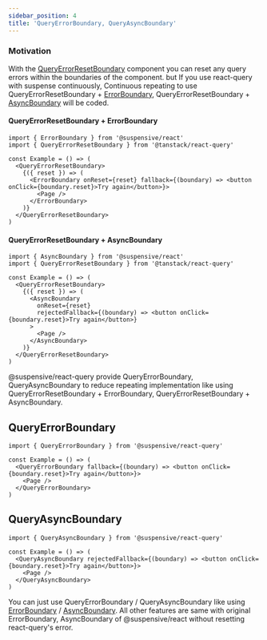 ```yaml
---
sidebar_position: 4
title: 'QueryErrorBoundary, QueryAsyncBoundary'
---
```


### Motivation

With the [QueryErrorResetBoundary](https://tanstack.com/query/v4/docs/reference/QueryErrorResetBoundary) component you can reset any query errors within the boundaries of the component. but If you use react-query with suspense continuously, Continuous repeating to use QueryErrorResetBoundary + [ErrorBoundary](https://react.suspensive.org/docs/reference/ErrorBoundary), QueryErrorResetBoundary + [AsyncBoundary](https://react.suspensive.org/docs/reference/AsyncBoundary) will be coded.

#### QueryErrorResetBoundary + ErrorBoundary

```tsx
import { ErrorBoundary } from '@suspensive/react'
import { QueryErrorResetBoundary } from '@tanstack/react-query'

const Example = () => (
  <QueryErrorResetBoundary>
    {({ reset }) => (
      <ErrorBoundary onReset={reset} fallback={(boundary) => <button onClick={boundary.reset}>Try again</button>}>
        <Page />
      </ErrorBoundary>
    )}
  </QueryErrorResetBoundary>
)
```

#### QueryErrorResetBoundary + AsyncBoundary

```tsx
import { AsyncBoundary } from '@suspensive/react'
import { QueryErrorResetBoundary } from '@tanstack/react-query'

const Example = () => (
  <QueryErrorResetBoundary>
    {({ reset }) => (
      <AsyncBoundary
        onReset={reset}
        rejectedFallback={(boundary) => <button onClick={boundary.reset}>Try again</button>}
      >
        <Page />
      </AsyncBoundary>
    )}
  </QueryErrorResetBoundary>
)
```

@suspensive/react-query provide QueryErrorBoundary, QueryAsyncBoundary to reduce repeating implementation like using QueryErrorResetBoundary + ErrorBoundary, QueryErrorResetBoundary + AsyncBoundary.

## QueryErrorBoundary

```tsx
import { QueryErrorBoundary } from '@suspensive/react-query'

const Example = () => (
  <QueryErrorBoundary fallback={(boundary) => <button onClick={boundary.reset}>Try again</button>}>
    <Page />
  </QueryErrorBoundary>
)
```

## QueryAsyncBoundary

```tsx
import { QueryAsyncBoundary } from '@suspensive/react-query'

const Example = () => (
  <QueryAsyncBoundary rejectedFallback={(boundary) => <button onClick={boundary.reset}>Try again</button>}>
    <Page />
  </QueryAsyncBoundary>
)
```

You can just use QueryErrorBoundary / QueryAsyncBoundary like using [ErrorBoundary](https://react.suspensive.org/docs/reference/ErrorBoundary) / [AsyncBoundary](https://react.suspensive.org/docs/reference/AsyncBoundary). All other features are same with original ErrorBoundary, AsyncBoundary of @suspensive/react without resetting react-query's error.
